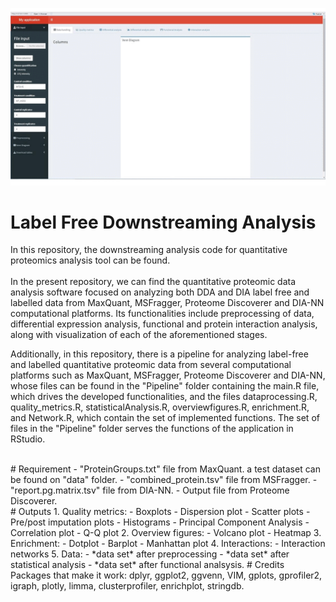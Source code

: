 
 ![Alt text](interface.gif) 
# Label Free Downstreaming Analysis

In this repository, the downstreaming analysis code for quantitative proteomics analysis tool can be found.
<br>
<br>
In the present repository, we can find the quantitative proteomic data analysis software focused on analyzing both DDA and DIA label free and labelled data from MaxQuant, MSFragger, Proteome Discoverer and DIA-NN computational platforms. Its functionalities include preprocessing of data, differential expression analysis, functional and protein interaction analysis, along with visualization of each of the aforementioned stages.

Additionally, in this repository, there is a pipeline for analyzing label-free and labelled quantitative proteomic data from several computational platforms such as MaxQuant, MSFragger, Proteome Discoverer and DIA-NN, whose files can be found in the "Pipeline" folder containing the main.R file, which drives the developed functionalities, and the files dataprocessing.R, quality_metrics.R, statisticalAnalysis.R, overviewfigures.R, enrichment.R, and Network.R, which contain the set of implemented functions. The set of files in the "Pipeline" folder serves the functions of the application in RStudio.

<br>
# Requirement
- "ProteinGroups.txt" file from MaxQuant. a test dataset can be found on "data" folder.
- "combined_protein.tsv" file from MSFragger.
- "report.pg.matrix.tsv" file from DIA-NN.
- Output file from Proteome Discoverer. 

<br>
# Outputs
1. Quality metrics:
- Boxplots
- Dispersion plot
- Scatter plots
- Pre/post imputation plots
- Histograms
- Principal Component Analysis
- Correlation plot
- Q-Q plot
2. Overview figures:
- Volcano plot
- Heatmap
3. Enrichment:
- Dotplot
- Barplot
- Manhattan plot
4. Interactions:
- Interaction networks
5. Data:
- *data set* after preprocessing
- *data set* after statistical analysis
- *data set* after functional analsysis. 
# Credits
Packages that make it work: dplyr, ggplot2, ggvenn, VIM, gplots, gprofiler2, igraph, plotly, limma, clusterprofiler, enrichplot, stringdb.


